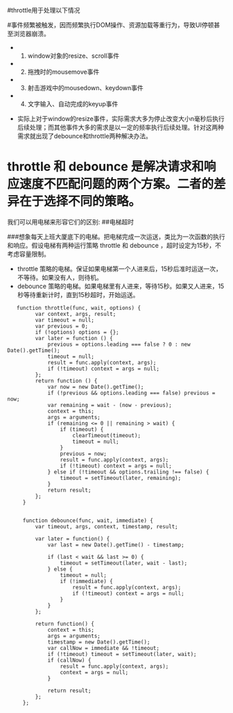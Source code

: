 #throttle用于处理以下情况

#事件频繁被触发，因而频繁执行DOM操作、资源加载等重行为，导致UI停顿甚至浏览器崩溃。

 * 1. window对象的resize、scroll事件

 * 2. 拖拽时的mousemove事件

 * 3. 射击游戏中的mousedown、keydown事件

 * 4. 文字输入、自动完成的keyup事件

 * 实际上对于window的resize事件，实际需求大多为停止改变大小n毫秒后执行后续处理；而其他事件大多的需求是以一定的频率执行后续处理。针对这两种需求就出现了debounce和throttle两种解决办法。
 

# throttle 和 debounce 是解决请求和响应速度不匹配问题的两个方案。二者的差异在于选择不同的策略。

我们可以用电梯来形容它们的区别:
##电梯超时

###想象每天上班大厦底下的电梯。把电梯完成一次运送，类比为一次函数的执行和响应。假设电梯有两种运行策略 throttle 和 debounce ，超时设定为15秒，不考虑容量限制。

* throttle 策略的电梯。保证如果电梯第一个人进来后，15秒后准时运送一次，不等待。如果没有人，则待机。
* debounce 策略的电梯。如果电梯里有人进来，等待15秒。如果又人进来，15秒等待重新计时，直到15秒超时，开始运送。

```
   function throttle(func, wait, options) {
         var context, args, result;
         var timeout = null;
         var previous = 0;
         if (!options) options = {};
         var later = function () {
             previous = options.leading === false ? 0 : new Date().getTime();
             timeout = null;
             result = func.apply(context, args);
             if (!timeout) context = args = null;
         };
         return function () {
             var now = new Date().getTime();
             if (!previous && options.leading === false) previous = now;
             var remaining = wait - (now - previous);
             context = this;
             args = arguments;
             if (remaining <= 0 || remaining > wait) {
                 if (timeout) {
                     clearTimeout(timeout);
                     timeout = null;
                 }
                 previous = now;
                 result = func.apply(context, args);
                 if (!timeout) context = args = null;
             } else if (!timeout && options.trailing !== false) {
                 timeout = setTimeout(later, remaining);
             }
             return result;
         };
     }
 
 
     function debounce(func, wait, immediate) {
         var timeout, args, context, timestamp, result;
 
         var later = function() {
             var last = new Date().getTime() - timestamp;
 
             if (last < wait && last >= 0) {
                 timeout = setTimeout(later, wait - last);
             } else {
                 timeout = null;
                 if (!immediate) {
                     result = func.apply(context, args);
                     if (!timeout) context = args = null;
                 }
             }
         };
 
         return function() {
             context = this;
             args = arguments;
             timestamp = new Date().getTime();
             var callNow = immediate && !timeout;
             if (!timeout) timeout = setTimeout(later, wait);
             if (callNow) {
                 result = func.apply(context, args);
                 context = args = null;
             }
 
             return result;
         };
     };

```

